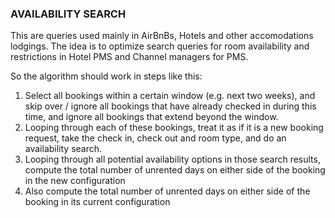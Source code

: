 ### AVAILABILITY SEARCH
This are queries used mainly in AirBnBs, Hotels and other accomodations lodgings. The idea is to optimize search queries for room availability and restrictions in Hotel PMS and Channel managers for PMS.

So the algorithm should work in steps like this:
1. Select all bookings within a certain window (e.g. next two weeks), and skip over / ignore all bookings that have already checked in during this time, and ignore all bookings that extend beyond the window.
2. Looping through each of these bookings, treat it as if it is a new booking request, take the check in, check out and room type, and do an availability search.
3. Looping through all potential availability options in those search results, compute the total number of unrented days on either side of the booking in the new configuration
4. Also compute the total number of unrented days on either side of the booking in its current configuration